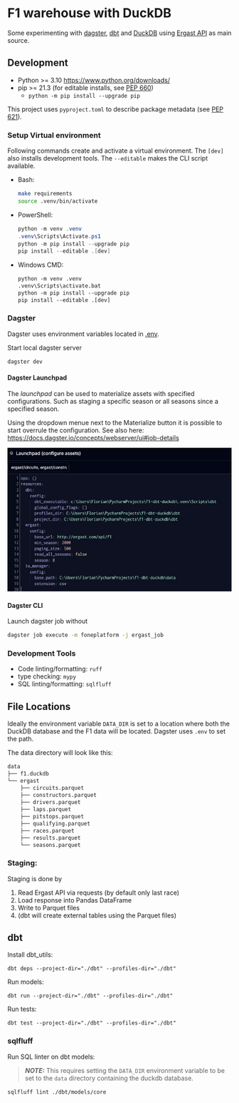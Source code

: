 # F1 warehouse with DuckDB

Some experimenting with [dagster](https://docs.dagster.io/),
[dbt](https://docs.getdbt.com/) and [DuckDB](https://duckdb.org/) using
[Ergast API](http://ergast.com/mrd/) as main source.

## Development

* Python >= 3.10 https://www.python.org/downloads/
* pip >= 21.3 (for editable installs, see [PEP 660](https://peps.python.org/pep-0660/))
  * `python -m pip install --upgrade pip`

This project uses `pyproject.toml` to describe package metadata
(see [PEP 621](https://peps.python.org/pep-0621/)).

### Setup Virtual environment

Following commands create and activate a virtual environment.
The `[dev]` also installs development tools.
The `--editable` makes the CLI script available.

* Bash:
    ```bash
    make requirements
    source .venv/bin/activate
    ```
* PowerShell:
    ```powershell
    python -m venv .venv
    .venv\Scripts\Activate.ps1
    python -m pip install --upgrade pip
    pip install --editable .[dev]
    ```
* Windows CMD:
    ```
    python -m venv .venv
    .venv\Scripts\activate.bat
    python -m pip install --upgrade pip
    pip install --editable .[dev]
    ```

### Dagster

Dagster uses environment variables located in [.env](.env).

Start local dagster server
```bash
dagster dev
```

#### Dagster Launchpad

The _launchpad_ can be used to materialize assets with specified configurations.
Such as staging a specific season or all seasons since a specified season.

Using the dropdown menue next to the Materialize button it is possible to start overrule
the configuration. See also here: https://docs.dagster.io/concepts/webserver/ui#job-details

![alt text](docs/dagster_launchpad.png "Title")

#### Dagster CLI

Launch dagster job without
```bash
dagster job execute -m foneplatform -j ergast_job
```

### Development Tools

* Code linting/formatting: `ruff`
* type checking: `mypy`
* SQL linting/formatting: `sqlfluff`


## File Locations

Ideally the environment variable `DATA_DIR` is set to a location where both the
DuckDB database and the F1 data will be located. Dagster uses `.env` to set the path.

The data directory will look like this:
```
data
├── f1.duckdb
└── ergast
    ├── circuits.parquet
    ├── constructors.parquet
    ├── drivers.parquet
    ├── laps.parquet
    ├── pitstops.parquet
    ├── qualifying.parquet
    ├── races.parquet
    ├── results.parquet
    └── seasons.parquet
```

### Staging:

Staging is done by
1. Read Ergast API via requests (by default only last race)
1. Load response into Pandas DataFrame
1. Write to Parquet files
1. (dbt will create external tables using the Parquet files)

## dbt

Install dbt_utils:
```
dbt deps --project-dir="./dbt" --profiles-dir="./dbt"
```

Run models:
```
dbt run --project-dir="./dbt" --profiles-dir="./dbt"
```

Run tests:
```
dbt test --project-dir="./dbt" --profiles-dir="./dbt"
```

### sqlfluff

Run SQL linter on dbt models:
> **_NOTE:_** This requires setting the `DATA_DIR` environment variable to be set to the `data` directory containing the duckdb database.
```
sqlfluff lint ./dbt/models/core
```
